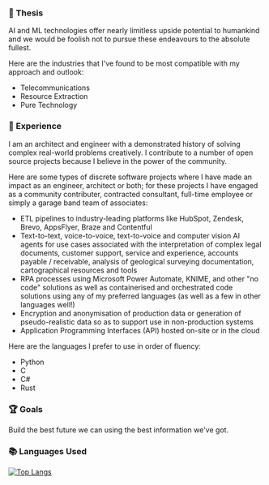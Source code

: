 ### 💭 Thesis

AI and ML technologies offer nearly limitless upside potential to humankind and we would be foolish not to pursue these endeavours to the absolute fullest.

Here are the industries that I've found to be most compatible with my approach and outlook:
- Telecommunications
- Resource Extraction
- Pure Technology

### 💼 Experience

I am an architect and engineer with a demonstrated history of solving complex real-world problems creatively. I contribute to a number of open source projects because I believe in the power of the community.

Here are some types of discrete software projects where I have made an impact as an engineer, architect or both; for these projects I have engaged as a community contributer, contracted consultant, full-time employee or simply a garage band team of associates:
- ETL pipelines to industry-leading platforms like HubSpot, Zendesk, Brevo, AppsFlyer, Braze and Contentful
- Text-to-text, voice-to-voice, text-to-voice and computer vision AI agents for use cases associated with the interpretation of complex legal documents, customer support, service and experience, accounts payable / receivable, analysis of geological surveying documentation, cartographical resources and tools
- RPA processes using Microsoft Power Automate, KNIME, and other "no code" solutions as well as containerised and orchestrated code solutions using any of my preferred languages (as well as a few in other languages well!)
- Encryption and anonymisation of production data or generation of pseudo-realistic data so as to support use in non-production systems
- Application Programming Interfaces (API) hosted on-site or in the cloud

Here are the languages I prefer to use in order of fluency:
- Python
- C
- C#
- Rust

### 🏆 Goals

Build the best future we can using the best information we've got.

### 📚 Languages Used

[![Top Langs](https://github-readme-stats.vercel.app/api/top-langs/?username=kghamilton89)](https://github.com/anuraghazra/github-readme-stats)
